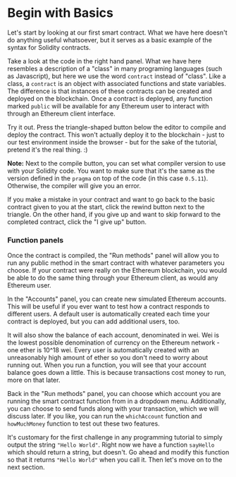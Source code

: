 # Begin with Basics

Let's start by looking at our first smart contract. What we have here doesn't do anything useful whatsoever, but it serves as a basic example of the syntax for Solidity contracts.

Take a look at the code in the right hand panel. What we have here resembles a description of a "class" in many programing languages (such as Javascript), but here we use the word `contract` instead of "class". Like a class, a `contract` is an object with associated functions and state variables. The difference is that instances of these contracts can be created and deployed on the blockchain. Once a contract is deployed, any function marked `public` will be available for any Ethereum user to interact with through an Ethereum client interface.

Try it out. Press the triangle-shaped button below the editor to compile and deploy the contract. This won't actually deploy it to the blockchain - just to our test environment inside the browser - but for the sake of the tutorial, pretend it's the real thing. :) 

**Note:** Next to the compile button, you can set what compiler version to use with your Solidity code. You want to make sure that it's the same as the version defined in the `pragma` on top of the code (in this case `0.5.11`). Otherwise, the compiler will give you an error. 

If you make a mistake in your contract and want to go back to the basic contract given to you at the start, click the rewind button next to the triangle. On the other hand, if you give up and want to skip forward to the completed contract, click the "I give up" button.

### Function panels 

Once the contract is compiled, the "Run methods" panel will allow you to run any public method in the smart contract with whatever parameters you choose. If your contract were really on the Ethereum blockchain, you would be able to do the same thing through your Ethereum client, as would any Ethereum user. 

In the "Accounts" panel, you can create new simulated Ethereum accounts. This will be useful if you ever want to test how a contract responds to different users. A default user is automatically created each time your contract is deployed, but you can add additional users, too. 

It will also show the balance of each account, denominated in wei. Wei is the lowest possible denomination of currency on the Ethereum network - one ether is 10^18 wei. Every user is automatically created with an unreasonably high amount of ether so you don't need to worry about running out. When you run a function, you will see that your account balance goes down a little. This is because transactions cost money to run, more on that later. 

Back in the "Run methods" panel, you can choose which account you are running the smart contract function from in a dropdown menu. Additionally, you can choose to send funds along with your transaction, which we will discuss later. If you like, you can run the `whichAccount` function and `howMuchMoney` function to test out these two features.

It's customary for the first challenge in any programming tutorial to simply output the string `"Hello World"`. Right now we have a function `sayHello` which should return a string, but doesn't. Go ahead and modify this function so that it returns `"Hello World"` when you call it. Then let's move on to the next section.
